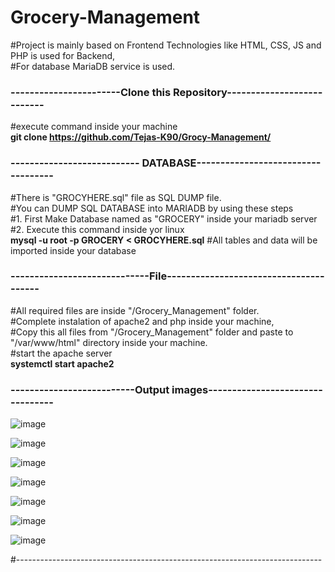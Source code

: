 # Grocery-Management<br>
#Project is mainly based on Frontend Technologies like HTML, CSS, JS and PHP is used for Backend,<br>
#For database MariaDB service is used.<br>

### -----------------------Clone this Repository---------------------------<br>
#execute command inside your machine<br>
**git clone https://github.com/Tejas-K90/Grocy-Management/**

### --------------------------- DATABASE-----------------------------------<br>
#There is "GROCYHERE.sql" file as SQL DUMP file.<br>
#You can DUMP SQL DATABASE into MARIADB by using these steps<br>
#1. First Make Database named as "GROCERY" inside your mariadb server<br>
#2. Execute this command inside yor linux<br>
**mysql -u root -p GROCERY < GROCYHERE.sql**
#All tables and data will be imported inside your database<br>

### -----------------------------File---------------------------------------<br>
#All required files are inside "/Grocery_Management" folder.<br>
#Complete instalation of apache2 and php inside your machine,<br>
#Copy this all files from "/Grocery_Management" folder and paste to "/var/www/html" directory inside your machine.<br>
#start the apache server<br>
**systemctl start apache2**

### --------------------------Output images---------------------------------
![image](https://github.com/Tejas-K90/Grocery-Management/assets/61987805/cdd78309-2fc4-4629-9ef5-ff732cbe59d8)

![image](https://github.com/Tejas-K90/Grocery-Management/assets/61987805/f79e2b78-a58c-46dd-aa98-17a8349b23cb)

![image](https://github.com/Tejas-K90/Grocery-Management/assets/61987805/8b90ed7b-1658-417a-94b1-edfaaa91da7b)

![image](https://github.com/Tejas-K90/Grocery-Management/assets/61987805/0c0c492c-68a9-40f6-abc7-4708cebb4ce4)

![image](https://github.com/Tejas-K90/Grocery-Management/assets/61987805/53a3d43a-8750-4485-903e-90bddc18f355)

![image](https://github.com/Tejas-K90/Grocery-Management/assets/61987805/2748f3ae-4d59-4e7c-b26a-74f4c9c4c0a1)

![image](https://github.com/Tejas-K90/Grocery-Management/assets/61987805/e739fdc4-3026-4c4a-aca3-d2ce0ad6b568)

#----------------------------------------------------------------------------
